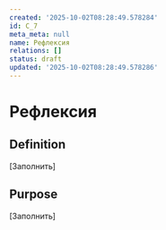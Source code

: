 ```yaml
---
created: '2025-10-02T08:28:49.578284'
id: C_7
meta_meta: null
name: Рефлексия
relations: []
status: draft
updated: '2025-10-02T08:28:49.578286'
---
```


# Рефлексия

## Definition
[Заполнить]

## Purpose
[Заполнить]